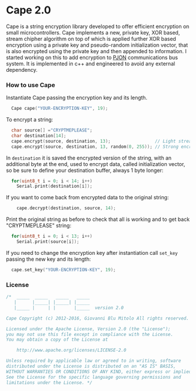 Cape 2.0
====
Cape is a string encryption library developed to offer efficient encryption on small microcontrollers. Cape implements a new, private key, XOR based, stream chipher algorithm on top of which is applied further XOR based encryption using a private key and pseudo-random initialization vector, that is also encrypted using the private key and then appended to information. I started working on this to add encryption to [PJON](https://github.com/gioblu/PJON) communications bus system. It is implemented in c++ and engineered to avoid any external dependency.

### How to use Cape

Instantiate Cape passing the encryption key and its length.
```cpp  
  Cape cape("YOUR-ENCRYPTION-KEY", 19);
```
To encrypt a string:
```cpp  
  char source[] ="CRYPTMEPLEASE";
  char destination[14];
  cape.encrypt(source, destination, 13);                 // Light stream cypher   
  cape.encrypt(source, destination, 13, random(0, 255)); // Strong encryption
```
In `destination` it is saved the encrypted version of the string, with an additional byte at the end, used to encrypt data, called initialization vector, so be sure to define your destination buffer, always 1 byte longer:
```cpp  
  for(uint8_t i = 0; i < 14; i++)
    Serial.print(destination[i]);
```
If you want to come back from encrypted data to the original string:
```cpp  
    cape.decrypt(destination, source, 14);
```
Print the original string as before to check that all is working and to get back "CRYPTMEPLEASE" string:
```cpp  
  for(uint8_t i = 0; i < 13; i++)
    Serial.print(source[i]);
```
If you need to change the encryption key after instantiation call `set_key` passing the new key and its length:
```cpp  
  cape.set_key("YOUR-ENCRYPTION-KEY", 19);
```

### License

```cpp  
/*  _____  _____   _____   _____
   |      |_____| |_____| |_____
   |_____ |     | |       |_____  version 2.0

Cape Copyright (c) 2012-2016, Giovanni Blu Mitolo All rights reserved.

Licensed under the Apache License, Version 2.0 (the "License");
you may not use this file except in compliance with the License.
You may obtain a copy of the License at

    http://www.apache.org/licenses/LICENSE-2.0

Unless required by applicable law or agreed to in writing, software
distributed under the License is distributed on an "AS IS" BASIS,
WITHOUT WARRANTIES OR CONDITIONS OF ANY KIND, either express or implied.
See the License for the specific language governing permissions and
limitations under the License. */
```
